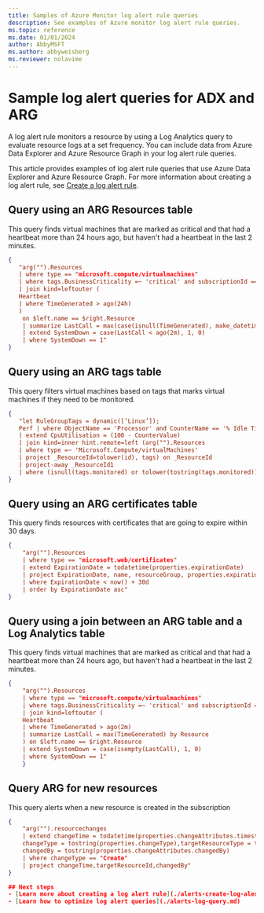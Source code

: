 ```yaml
---
title: Samples of Azure Monitor log alert rule queries
description: See examples of Azure monitor log alert rule queries.
ms.topic: reference
ms.date: 01/01/2024
author: AbbyMSFT
ms.author: abbyweisberg
ms.reviewer: nolavime
---
```


# Sample log alert queries for ADX and ARG

A log alert rule monitors a resource by using a Log Analytics query to evaluate resource logs at a set frequency. You can include data from Azure Data Explorer and Azure Resource Graph in your log alert rule queries.

This article provides examples of log alert rule queries that use Azure Data Explorer and Azure Resource Graph. For more information about creating a log alert rule, see [Create a log alert rule](./alerts-create-log-alert-rule.md).

## Query using an ARG Resources table

This query finds virtual machines that are marked as critical and that had a heartbeat more than 24 hours ago, but haven't had a heartbeat in the last 2 minutes.

```json
{
   "arg("").Resources 
   | where type == "microsoft.compute/virtualmachines" 
   | where tags.BusinessCriticality =~ 'critical' and subscriptionId == ‘XXX-XXX-XXX-XXX' 
   | join kind=leftouter ( 
   Heartbeat 
   | where TimeGenerated > ago(24h) 
   ) 
    on $left.name == $right.Resource 
    | summarize LastCall = max(case(isnull(TimeGenerated), make_datetime(1970, 1, 1), TimeGenerated)) by name, id 
    | extend SystemDown = case(LastCall < ago(2m), 1, 0) 
    | where SystemDown == 1"
}
```

## Query using an ARG tags table

This query filters virtual machines based on tags that marks virtual machines if they need to be monitored. 

```json
{
   "let RuleGroupTags = dynamic([‘Linux’]); 
   Perf | where ObjectName == 'Processor' and CounterName == '% Idle Time' and (InstanceName == '_Total' or InstanceName == 'total')  
   | extend CpuUtilisation = (100 - CounterValue)    
   | join kind=inner hint.remote=left (arg("").Resources 
   | where type =~ 'Microsoft.Compute/virtualMachines' 
   | project _ResourceId=tolower(id), tags) on _ResourceId
   | project-away _ResourceId1  
   | where (isnull(tags.monitored) or tolower(tostring(tags.monitored)) != 'false') and (tostring(tags.monitorRuleGroup) in (RuleGroupTags) or isnull(tags.monitorRuleGroup) or tostring(tags.monitorRuleGroup) == '')"
}
```

## Query using an ARG certificates table

This query finds resources with certificates that are going to expire within 30 days.

```json
{
    "arg("").Resources 
    | where type == "microsoft.web/certificates" 
    | extend ExpirationDate = todatetime(properties.expirationDate) 
    | project ExpirationDate, name, resourceGroup, properties.expirationDate 
    | where ExpirationDate < now() + 30d 
    | order by ExpirationDate asc"
}
```

## Query using a join between an ARG table and a Log Analytics table

This query finds virtual machines that are marked as critical and that had a heartbeat more than 24 hours ago, but haven't had a heartbeat in the last 2 minutes.

```json
{
    "arg("").Resources 
    | where type == "microsoft.compute/virtualmachines" 
    | where tags.BusinessCriticality =~ 'critical' and subscriptionId == ‘XXXX-XXXX-XXXX-XXXX’ 
    | join kind=leftouter ( 
    Heartbeat 
    | where TimeGenerated > ago(2m) 
    | summarize LastCall = max(TimeGenerated) by Resource 
    ) on $left.name == $right.Resource 
    | extend SystemDown = case(isempty(LastCall), 1, 0) 
    | where SystemDown == 1"
    }
```

## Query ARG for new resources

This query alerts when a new resource is created in the subscription

```json
{
    "arg("").resourcechanges
    | extend changeTime = todatetime(properties.changeAttributes.timestamp), targetResourceId = tostring(properties.targetResourceId),
    changeType = tostring(properties.changeType),targetResourceType = tostring(properties.targetResourceType),
    changedBy = tostring(properties.changeAttributes.changedBy)
    | where changeType == "Create"
    | project changeTime,targetResourceId,changedBy"
}

## Next steps
- [Learn more about creating a log alert rule](./alerts-create-log-alert-rule.md)
- [Learn how to optimize log alert queries](./alerts-log-query.md)

